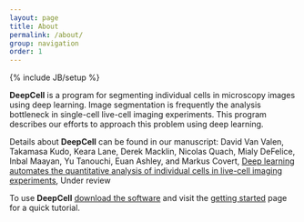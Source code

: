 ```yaml
---
layout: page
title: About
permalink: /about/
group: navigation
order: 1
---
```


{% include JB/setup %}

__DeepCell__ is a program for segmenting individual cells in microscopy images using deep learning. Image segmentation is frequently the analysis bottleneck in single-cell live-cell imaging experiments. This program describes our efforts to approach this problem using deep learning.

Details about __DeepCell__ can be found in our manuscript:
David Van Valen, Takamasa Kudo, Keara Lane, Derek Macklin, Nicolas Quach, Mialy DeFelice, Inbal Maayan, Yu Tanouchi, Euan Ashley, and Markus Covert, [Deep learning automates the quantitative analysis of individual cells in live-cell imaging experiments](/DeepCell/deepcell.pdf), Under review

To use __DeepCell__ [download the software](/DeepCell/download/) and visit the [getting started](/DeepCell/starting/) page for a quick tutorial.
